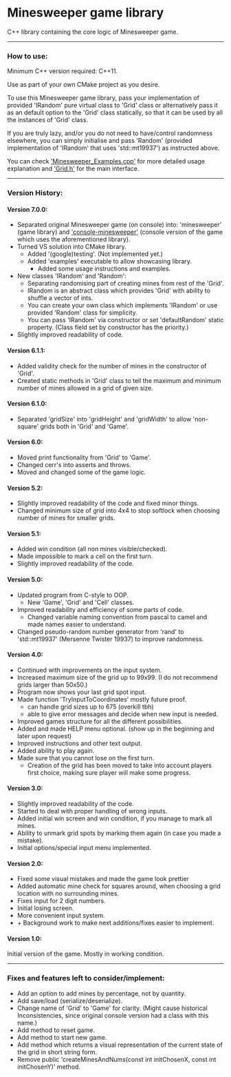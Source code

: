 # Minesweeper game library

C++ library containing the core logic of Minesweeper game.

---

### How to use:

Minimum C++ version required: C++11.

Use as part of your own CMake project as you desire.

To use this Minesweeper game library, pass your implementation of provided 'IRandom' pure virtual class to 'Grid' class or alternatively pass it as an default option to the 'Grid' class statically, so that it can be used by all the instances of 'Grid' class.

If you are truly lazy, and/or you do not need to have/control randomness elsewhere, you can simply initialise and pass 'Random' (provided implementation of 'IRandom' that uses 'std::mt19937') as instructed above.

You can check ['Minesweeper_Examples.cpp'](https://github.com/TimiMakkonen/minesweeper/examples/Minesweeper_Examples.cpp) for more detailed usage explanation and ['Grid.h'](https://github.com/TimiMakkonen/minesweeper/include/minesweeper/Grid.h) for the main interface.

---

### Version History:

#### Version 7.0.0:

* Separated original Minesweeper game (on console) into: 'minesweeper' (game library) and ['console-minesweeper'](https://github.com/TimiMakkonen/console-minesweeper) (console version of the game which uses the aforementioned library).
* Turned VS solution into CMake library.
	* Added '(google)testing'. (Not implemented yet.)
	* Added 'examples' executable to allow showcasing library.
		* Added some usage instructions and examples.
* New classes 'IRandom' and 'Random':
	* Separating randomising part of creating mines from rest of the 'Grid'.
	* IRandom is an abstract class which provides 'Grid' with ability to shuffle a vector of ints.
	* You can create your own class which implements 'IRandom' or use provided 'Random' class for simplicity.
	* You can pass 'IRandom' via constructor or set 'defaultRandom' static property. 
					(Class field set by constructor has the priority.)
* Slightly improved readability of code.

#### Version 6.1.1:

* Added validity check for the number of mines in the constructor of 'Grid'.
* Created static methods in 'Grid' class to tell the maximum and minimum number of mines allowed in a grid of given size.

#### Version 6.1.0:

* Separated 'gridSize' into 'gridHeight' and 'gridWidth' to allow 'non-square' grids both in 'Grid' and 'Game'.

#### Version 6.0:

* Moved print functionality from 'Grid' to 'Game'.
* Changed cerr's into asserts and throws.
* Moved and changed some of the game logic.

#### Version 5.2:

* Slightly improved readability of the code and fixed minor things.
* Changed minimum size of grid into 4x4 to stop softlock when choosing number of mines for smaller grids.

#### Version 5.1:

* Added win condition (all non mines visible/checked).
* Made impossible to mark a cell on the first turn.
* Slightly improved readability of the code.

#### Version 5.0:

* Updated program from C-style to OOP.
	* New 'Game', 'Grid' and 'Cell' classes.
* Improved readability and efficiency of some parts of code.
	* Changed variable naming convention from pascal to camel and made names easier to understand.
* Changed pseudo-random number generator from 'rand' to 'std::mt19937' (Mersenne Twister 19937) to improve randomness.

#### Version 4.0:

* Continued with improvements on the input system.
* Increased maximum size of the grid up to 99x99. (I do not recommend grids larger than 50x50.)
* Program now shows your last grid spot input.
* Made function 'TryInputToCoordinates' mostly future proof.
	* can handle grid sizes up to 675 (overkill tbh)
	* able to give error messages and decide when new input is needed.
* Improved games structure for all the different possibilities.
* Added and made HELP menu optional. (show up in the beginning and later upon request)
* Improved instructions and other text output.
* Added ability to play again.
* Made sure that you cannot lose on the first turn.
	* Creation of the grid has been moved to take into account players first choice, making sure player will make some progress.

#### Version 3.0:

* Slightly improved readability of the code.
* Started to deal with proper handling of wrong inputs.
* Added initial win screen and win condition, if you manage to mark all mines.
* Ability to unmark grid spots by marking them again (in case you made a mistake).
* Initial options/special input menu implemented.


#### Version 2.0:

* Fixed some visual mistakes and made the game look prettier 
* Added automatic mine check for squares around, when choosing a grid location with no surrounding mines.
* Fixes input for 2 digit numbers.
* Initial losing screen.
* More convenient input system.
* \+ Background work to make next additions/fixes easier to implement.

#### Version 1.0:


Initial version of the game. Mostly in working condition.

---

### Fixes and features left to consider/implement:

* Add an option to add mines by percentage, not by quantity.
* Add save/load (serialize/deserialize).
* Change name of 'Grid' to 'Game' for clarity. (Might cause historical Inconsistencies, since original console version 														had a class with this name.)
* Add method to reset game.
* Add method to start new game.
* Add method which returns a visual representation of the current state of the grid in short string form.
* Remove public 'createMinesAndNums(const int initChosenX, const int initChosenY)' method.